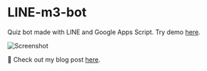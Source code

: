 # LINE-m3-bot

Quiz bot made with LINE and Google Apps Script. Try demo [here](https://page.line.me/?accountId=222gmyuz).

![Screenshot](https://i2.wp.com/mykindatech.com/wp-content/uploads/2021/09/question.png)

:link: Check out my blog post [here](https://mykindatech.com/ja/lineボット-x-スプレッドシート-x-gas-でクイズを作る/). 
